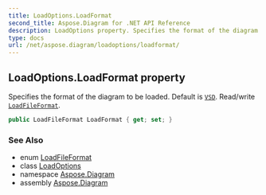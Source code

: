 ```yaml
---
title: LoadOptions.LoadFormat
second_title: Aspose.Diagram for .NET API Reference
description: LoadOptions property. Specifies the format of the diagram to be loaded. Default is VSD. Read/write LoadFileFormat
type: docs
url: /net/aspose.diagram/loadoptions/loadformat/
---
```

## LoadOptions.LoadFormat property

Specifies the format of the diagram to be loaded. Default is [`VSD`](../../loadfileformat/). Read/write [`LoadFileFormat`](../../loadfileformat/).

```csharp
public LoadFileFormat LoadFormat { get; set; }
```

### See Also

* enum [LoadFileFormat](../../loadfileformat/)
* class [LoadOptions](../)
* namespace [Aspose.Diagram](../../loadoptions/)
* assembly [Aspose.Diagram](../../../)


